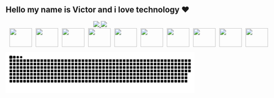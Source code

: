 ## Hello my name is Victor and i love technology ❤️
<div align="center">
  <a href="https://github.com/vbell0">
  <img height="180em" src="https://github-readme-stats.vercel.app/api?username=vbell0&show_icons=true&theme=gruvbox&include_all_commits=true&count_private=true"/>
  <img height="180em" src="https://github-readme-stats.vercel.app/api/top-langs/?username=vbell0&layout=compact&langs_count=7&theme=gruvbox"/>
</div>

<div style="display: flex;gap: 10px;"></br>
  <img src="https://cdn.jsdelivr.net/gh/devicons/devicon/icons/docker/docker-plain.svg" height="50" width="60"/>
  <img src="https://cdn.jsdelivr.net/gh/devicons/devicon/icons/amazonwebservices/amazonwebservices-original.svg" height="50" width="60" />
  <img src="https://cdn.jsdelivr.net/gh/devicons/devicon/icons/elixir/elixir-original.svg" height="50" width="60" />
  <img src="https://cdn.jsdelivr.net/gh/devicons/devicon/icons/lua/lua-plain.svg" height="50" width="60" />
  <img src="https://cdn.jsdelivr.net/gh/devicons/devicon/icons/prometheus/prometheus-original.svg" height="50" width="60" />
  <img src="https://cdn.jsdelivr.net/gh/devicons/devicon/icons/grafana/grafana-original.svg" height="50" width="60" />
  <img src="https://cdn.jsdelivr.net/gh/devicons/devicon/icons/python/python-original.svg" height="50" width="60" />
  <img src="https://cdn.jsdelivr.net/gh/devicons/devicon/icons/kubernetes/kubernetes-plain.svg" height="50" width="60" />
  <img src="https://cdn.jsdelivr.net/gh/devicons/devicon/icons/ansible/ansible-original.svg" height="50" width="60" />
  <img src="https://cdn.jsdelivr.net/gh/devicons/devicon/icons/github/github-original.svg" height="50" width="60" />
</div>

![Snake animation](https://github.com/vbell0/vbell0/blob/output/github-snake-dark.svg)
